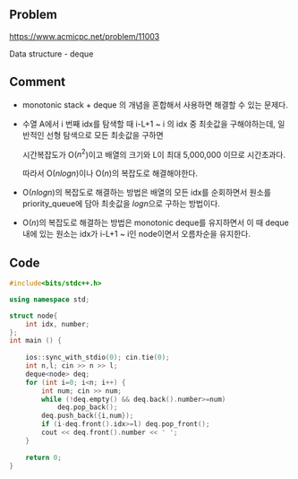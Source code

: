 ## Problem
<https://www.acmicpc.net/problem/11003>

Data structure - deque

## Comment
* monotonic stack + deque 의 개념을 혼합해서 사용하면 해결할 수 있는 문제다.

* 수열 A에서 i 번째 idx를 탐색할 때 i-L+1 ~ i 의 idx 중 최솟값을 구해야하는데, 일반적인 선형 탐색으로 모든 최솟값을 구하면

  시간복잡도가 O($n^2$)이고 배열의 크기와 L이 최대 5,000,000 이므로 시간초과다.

  따라서 O($nlogn$)이나 O($n$)의 복잡도로 해결해야한다.

* O($nlogn$)의 복잡도로 해결하는 방법은 배열의 모든 idx를 순회하면서 원소를 priority_queue에 담아 최솟값을 $logn$으로 구하는 방법이다.

* O($n$)의 복잡도로 해결하는 방법은 monotonic deque를 유지하면서 이 때 deque 내에 있는 원소는 idx가 i-L+1 ~ i인 node이면서 오름차순을 유지한다.

  
## Code
```c++
#include<bits/stdc++.h>

using namespace std;

struct node{
    int idx, number;
};
int main () {
    
    ios::sync_with_stdio(0); cin.tie(0);
    int n,l; cin >> n >> l;
    deque<node> deq;
    for (int i=0; i<n; i++) {
        int num; cin >> num;
        while (!deq.empty() && deq.back().number>=num)
            deq.pop_back();
        deq.push_back({i,num});
        if (i-deq.front().idx>=l) deq.pop_front();
        cout << deq.front().number << ' ';
    }
    
    return 0;
}
```
